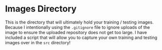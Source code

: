 # Images Directory
This is the directory that will ultimately hold your training / testing images. Because I intentionally using the `.gitignore` file to ignore uploads of the image to ensure the uploaded repository does not get too large. I have included a script that will allow you to capture your own training and testing images over in the `src` directory!
